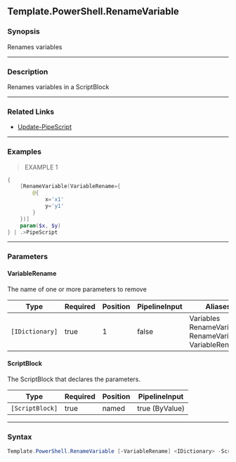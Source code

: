 Template.PowerShell.RenameVariable
----------------------------------

### Synopsis
Renames variables

---

### Description

Renames variables in a ScriptBlock

---

### Related Links
* [Update-PipeScript](Update-PipeScript.md)

---

### Examples
> EXAMPLE 1

```PowerShell
{
    [RenameVariable(VariableRename={
        @{
            x='x1'
            y='y1'
        }
    })]
    param($x, $y)
} | .>PipeScript
```

---

### Parameters
#### **VariableRename**
The name of one or more parameters to remove

|Type           |Required|Position|PipelineInput|Aliases                                                             |
|---------------|--------|--------|-------------|--------------------------------------------------------------------|
|`[IDictionary]`|true    |1       |false        |Variables<br/>RenameVariables<br/>RenameVariable<br/>VariableRenames|

#### **ScriptBlock**
The ScriptBlock that declares the parameters.

|Type           |Required|Position|PipelineInput |
|---------------|--------|--------|--------------|
|`[ScriptBlock]`|true    |named   |true (ByValue)|

---

### Syntax
```PowerShell
Template.PowerShell.RenameVariable [-VariableRename] <IDictionary> -ScriptBlock <ScriptBlock> [<CommonParameters>]
```
